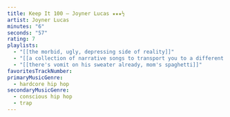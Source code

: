 ```yaml
---
title: Keep It 100 — Joyner Lucas ★★★½
artist: Joyner Lucas
minutes: "6"
seconds: "57"
rating: 7
playlists:
  - "[[the morbid, ugly, depressing side of reality]]"
  - "[[a collection of narrative songs to transport you to a different world]]"
  - "[[there's vomit on his sweater already, mom's spaghetti]]"
favoritesTrackNumber:
primaryMusicGenre:
  - hardcore hip hop
secondaryMusicGenre:
  - conscious hip hop
  - trap
---
```

